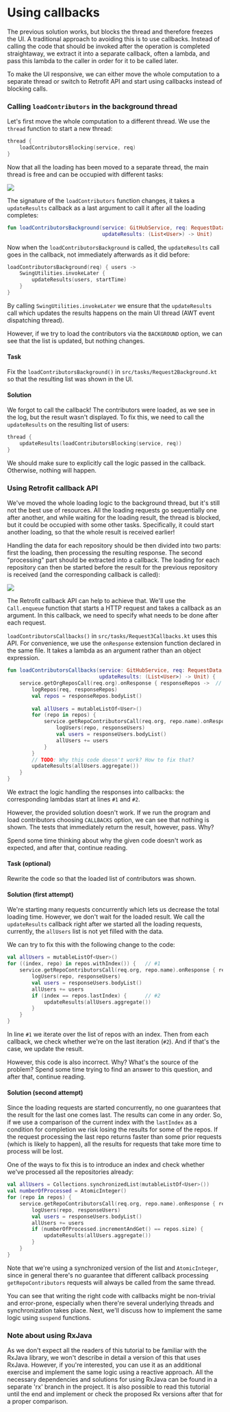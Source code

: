 # Using callbacks

The previous solution works, but blocks the thread and therefore freezes the UI.
A traditional approach to avoiding this is to use callbacks.
Instead of calling the code that should be invoked after the operation is completed straightaway,
we extract it into a separate callback, often a lambda, and pass this lambda to the caller in order for it to be called later.

To make the UI responsive, we can either move the whole computation to a separate thread or switch to
Retrofit API and start using callbacks instead of blocking calls.

### Calling `loadContributors` in the background thread

Let's first move the whole computation to a different thread.
We use the `thread` function to start a new thread:

```kotlin
thread {
    loadContributorsBlocking(service, req)
}
```

Now that all the loading has been moved to a separate thread, the main thread is free and can be occupied with different tasks:  

![](./assets/3-callbacks/Background.png)

The signature of the `loadContributors` function changes, it takes a `updateResults` callback as a last argument
to call it after all the loading completes:

```kotlin
fun loadContributorsBackground(service: GitHubService, req: RequestData, 
                               updateResults: (List<User>) -> Unit)
```

Now when the `loadContributorsBackground` is called, the `updateResults` call goes in the callback, not immediately afterwards as it did before:

```kotlin
loadContributorsBackground(req) { users ->
    SwingUtilities.invokeLater {
        updateResults(users, startTime)
    }
}
```

By calling `SwingUtilities.invokeLater` we ensure that the `updateResults` call which updates the results happens on the main UI thread
(AWT event dispatching thread).

However, if we try to load the contributors via the `BACKGROUND` option, we can see that the list is updated, but nothing changes.

#### Task

Fix the `loadContributorsBackground()` in `src/tasks/Request2Background.kt` so that the resulting list was shown in the UI.

#### Solution

We forgot to call the callback! The contributors were loaded, as we see in the log, but the result wasn't displayed.
To fix this, we need to call the `updateResults` on the resulting list of users:

```kotlin
thread {
    updateResults(loadContributorsBlocking(service, req))
}
```

We should make sure to explicitly call the logic passed in the callback.
Otherwise, nothing will happen.  

### Using Retrofit callback API

We've moved the whole loading logic to the background thread, but it's still not the best use of resources. 
All the loading requests go sequentially one after another, and while waiting for the loading result,
the thread is blocked, but it could be occupied with some other tasks. Specifically, it could start another loading,
so that the whole result is received earlier!

Handling the data for each repository should be then divided into two parts:
first the loading, then processing the resulting response.
The second "processing" part should be extracted into a callback.
The loading for each repository can then be started before the result for the previous repository
is received (and the corresponding callback is called): 

![](./assets/3-callbacks/Callbacks.png)

The Retrofit callback API can help to achieve that.
We'll use the `Call.enqueue` function that starts a HTTP request and takes a callback as an argument.
In this callback, we need to specify what needs to be done after each request.

`loadContributorsCallbacks()` in `src/tasks/Request3Callbacks.kt` uses this API.
For convenience, we use the `onResponse` extension function declared in the same file.
It takes a lambda as an argument rather than an object expression.

```kotlin
fun loadContributorsCallbacks(service: GitHubService, req: RequestData, 
                              updateResults: (List<User>) -> Unit) {
    service.getOrgReposCall(req.org).onResponse { responseRepos ->  // #1
        logRepos(req, responseRepos)
        val repos = responseRepos.bodyList()
        
        val allUsers = mutableListOf<User>()
        for (repo in repos) {
            service.getRepoContributorsCall(req.org, repo.name).onResponse { responseUsers ->   // #2
                logUsers(repo, responseUsers)
                val users = responseUsers.bodyList()
                allUsers += users
            }
        }
        // TODO: Why this code doesn't work? How to fix that?
        updateResults(allUsers.aggregate())
    }
}
```

We extract the logic handling the responses into callbacks: the corresponding lambdas start at lines `#1` and `#2`. 

However, the provided solution doesn't work.
If we run the program and load contributors choosing `CALLBACKS` option, we can see that nothing is shown.
The tests that immediately return the result, however, pass. Why?

Spend some time thinking about why the given code doesn't work as expected, and after that, continue reading.

#### Task (optional)

Rewrite the code so that the loaded list of contributors was shown.

#### Solution (first attempt)

We're starting many requests concurrently which lets us decrease the total loading time.
However, we don't wait for the loaded result.
We call the `updateResults` callback right after we started all the loading requests,
currently, the `allUsers` list is not yet filled with the data.

We can try to fix this with the following change to the code:

```kotlin
val allUsers = mutableListOf<User>()
for ((index, repo) in repos.withIndex()) {   // #1
    service.getRepoContributorsCall(req.org, repo.name).onResponse { responseUsers ->
        logUsers(repo, responseUsers)
        val users = responseUsers.bodyList()
        allUsers += users
        if (index == repos.lastIndex) {      // #2
            updateResults(allUsers.aggregate())
        }
    }
}  
```

In line `#1` we iterate over the list of repos with an index.
Then from each callback, we check whether we're on the last iteration (`#2`).
And if that's the case, we update the result.

However, this code is also incorrect. Why? What's the source of the problem?
Spend some time trying to find an answer to this question, and after that, continue reading.

#### Solution (second attempt)

Since the loading requests are started concurrently, no one guarantees that the result for the last one comes last.
The results can come in any order.
So, if we use a comparison of the current index with the `lastIndex` as a condition for completion
we risk losing the results for some of the repos.
If the request processing the last repo returns faster than some prior requests (which is likely to happen),
all the results for requests that take more time to process will be lost.

One of the ways to fix this is to introduce an index and check whether we've processed all the repositories already:

```kotlin
val allUsers = Collections.synchronizedList(mutableListOf<User>())
val numberOfProcessed = AtomicInteger()
for (repo in repos) {
    service.getRepoContributorsCall(req.org, repo.name).onResponse { responseUsers ->
        logUsers(repo, responseUsers)
        val users = responseUsers.bodyList()
        allUsers += users
        if (numberOfProcessed.incrementAndGet() == repos.size) {
            updateResults(allUsers.aggregate())
        }
    }
} 
```

Note that we're using a synchronized version of the list and `AtomicInteger`, since in general there's no guarantee
that different callback processing `getRepoContributors` requests will always be called from the same thread.

You can see that writing the right code with callbacks might be non-trivial and error-prone, especially when
there're several underlying threads and synchronization takes place.
Next, we'll discuss how to implement the same logic using `suspend` functions. 

### Note about using RxJava

As we don't expect all the readers of this tutorial to be familiar with the RxJava library, we won't describe in detail a version
of this that uses RxJava.
However, if you're interested, you can use it as an additional exercise and implement the same logic using a reactive approach.
All the necessary dependencies and solutions for using RxJava can be found in a separate 'rx' branch in the project.
It is also possible to read this tutorial until the end and implement or check the proposed Rx versions after that for
a proper comparison. 
